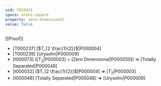 ```yaml
---
uid: T019421
space: arens-square
property: zero-dimensional
value: false
---
```

[[Proof]]

* [T000237] [$T_{2 \frac{1}{2}}$|P000004]
* [T000239] [Urysohn|P000009]
* [I000073] ([$T_2$|P000003] + [Zero Dimensional|P000050]) => [Totally Separated|P000048]
* [I000032] [$T_{2 \frac{1}{2}}$|P000004] => [$T_2$|P000003]
* [I000048] [Totally Separated|P000048] => [Urysohn|P000009]

